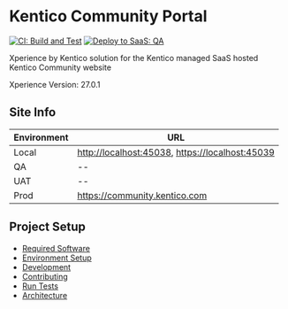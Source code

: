 # Kentico Community Portal

[![CI: Build and Test](https://github.com/Kentico/community-portal/actions/workflows/ci.yml/badge.svg?branch=main)](https://github.com/Kentico/community-portal/actions/workflows/ci.yml)
[![Deploy to SaaS: QA](https://github.com/Kentico/community-portal/actions/workflows/deploy.yml/badge.svg?branch=main)](https://github.com/Kentico/community-portal/actions/workflows/deploy.yml)

Xperience by Kentico solution for the Kentico managed SaaS hosted Kentico Community website

Xperience Version: 27.0.1

## Site Info

| Environment | URL                                                 |
| ----------- | --------------------------------------------------- |
| Local       | <http://localhost:45038>, <https://localhost:45039> |
| QA          | --                                                  |
| UAT         | --                                                  |
| Prod        | <https://community.kentico.com>                     |

## Project Setup

- [Required Software](./docs/Required-Software.md)
- [Environment Setup](./docs/Environment-Setup.md)
- [Development](./docs/Development.md)
- [Contributing](./docs/Contributing.md)
- [Run Tests](./docs//Run-Tests.md)
- [Architecture](./docs/Architecture.md)
